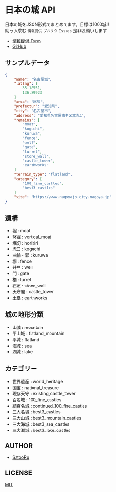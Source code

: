 # 日本の城 API
日本の城をJSON形式でまとめてます。目標は1000城!!  
助っ人求む `情報提供` `プルリク` `Issues` 是非お願いします  

- [情報提供 Form](https://forms.gle/rXdaRjGiUroPJVLx9)
- [GitHub](https://github.com/SatooRu65536/jp-castle-api)


## サンプルデータ
```json
{
    "name": "名古屋城",
    "latlng": [
        35.18551,
        136.89923
    ],
    "area": "尾張",
    "prefectur": "愛知県",
    "city": "名古屋市",
    "address": "愛知県名古屋市中区本丸1",
    "remains": [
        "moat",
        "koguchi",
        "kuruwa",
        "fence",
        "well",
        "gate",
        "turret",
        "stone_wall",
        "castle_tower",
        "earthworks"
    ],
    "terrain_type": "flatland",
    "category": [
        "100_fine_castles",
        "best3_castles"
    ],
    "site": "https://www.nagoyajo.city.nagoya.jp"
}
```

## 遺構
- 堀 : moat
- 竪堀 : vertical_moat
- 堀切 : horikiri
- 虎口 : koguchi
- 曲輪・郭 : kuruwa
- 塀 : fence
- 井戸 : well
- 門 : gate
- 櫓 : turret
- 石垣 : stone_wall
- 天守閣 : castle_tower
- 土塁 : earthworks

## 城の地形分類
- 山城 : mountain
- 平山城 : flatland_mountain
- 平城 : flatland
- 海城 : sea
- 湖城 : lake

## カテゴリー
- 世界遺産 : world_heritage
- 国宝 : national_treasure
- 現存天守 : existing_castle_tower
- 百名城 : 100_fine_castles
- 続百名城 : continued_100_fine_castles
- 三大名城 : best3_castles
- 三大山城 : best3_mountain_castles
- 三大海城 : best3_sea_castles
- 三大湖城 : best3_lake_castles


## AUTHOR
- [SatooRu](https://satooru.me)

## LICENSE
[MIT](./LICENSE)
